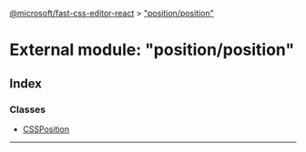 [@microsoft/fast-css-editor-react](../README.md) > ["position/position"](../modules/_position_position_.md)

# External module: "position/position"

## Index

### Classes

* [CSSPosition](../classes/_position_position_.cssposition.md)

---

